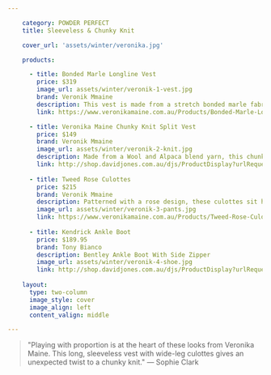 ```yaml
---

    category: POWDER PERFECT
    title: Sleeveless & Chunky Knit

    cover_url: 'assets/winter/veronika.jpg'

    products:

      - title: Bonded Marle Longline Vest
        price: $319
        image_url: assets/winter/veronik-1-vest.jpg
        brand: Veronik Mmaine
        description: This vest is made from a stretch bonded marle fabric imported from Europe. It features a 3-D armhole, a double breasted body and side slits at the hem. The body has an easy fit and the length falls to the knee. The vest is unlined showing off the beautiful soft pink reverse side of the bonded fabric. Made in Australia
        link: https://www.veronikamaine.com.au/Products/Bonded-Marle-Longline-Vest-V40033-W15

      - title: Veronika Maine Chunky Knit Split Vest
        price: $149
        brand: Veronik Mmaine
        image_url: assets/winter/veronik-2-knit.jpg
        description: Made from a Wool and Alpaca blend yarn, this chunky rib knit has a luxuriously soft, warm handle. This sleeveless style features a ribbed funnel neckline, side splits and stepped hem with a cross over split back design. The hem and armholes are clean finished.
        link: http://shop.davidjones.com.au/djs/ProductDisplay?urlRequestType=Base&catalogId=10051&categoryId=26551&productId=6933501&errorViewName=ProductDisplayErrorView&urlLangId=-1&langId=-1&top_category=26551&parent_category_rn=&storeId=10051
        
      - title: Tweed Rose Culottes
        price: $215
        brand: Veronik Mmaine
        description: Patterned with a rose design, these culottes sit high on the waist and feature a wide cropped leg that falls to mid calf. The fabric has a nice stretch that moulds around the body creating a flattering fit.- Stretch fabrication- Wide leg- Cropped to mid calf- Rose pattern- High waist- Metal zip to side seam- Made in Australia
        image_url: assets/winter/veronik-3-pants.jpg
        link: https://www.veronikamaine.com.au/Products/Tweed-Rose-Culottes-V20083-W15
        
      - title: Kendrick Ankle Boot
        price: $189.95
        brand: Tony Bianco
        description: Bentley Ankle Boot With Side Zipper
        image_url: assets/winter/veronik-4-shoe.jpg
        link: http://shop.davidjones.com.au/djs/ProductDisplay?urlRequestType=Base&catalogId=10051&categoryId=27114&productId=5796561&errorViewName=ProductDisplayErrorView&urlLangId=-1&langId=-1&top_category=26551&parent_category_rn=&storeId=10051
      
    layout:
      type: two-column
      image_style: cover
      image_align: left
      content_valign: middle

---
```



> "Playing with proportion is at the heart of these looks from Veronika Maine. This long, sleeveless vest with wide-leg culottes gives an unexpected twist to a chunky knit." 
— Sophie Clark

